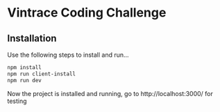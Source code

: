 # Vintrace Coding Challenge

## Installation

Use the following steps to install and run...

```bash
npm install
npm run client-install
npm run dev
```
Now the project is installed and running, go to http://localhost:3000/ for testing


